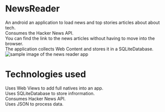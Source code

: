 # NewsReader
An android an application to load news and top stories articles about  about tech.<br>
Consumes the Hacker News API.<br>
You can find the link to the news articles without having to move into the browser.<br>
The application collects Web Content and stores it in a SQLiteDatabase.<br>
![sample image of the news reader app](https://lh3.googleusercontent.com/-m9VKfONhP2PBm1whlEySH_UFuijBxPEFbZqjyTDfbNKAIxAstEr8bj974jkysaxpbz23tcBKJD6SaqvfAFWbsN-hAd0Tk68DlXs8QDhI56pn9Mc25N-3jVRtHuJnrKU233OoQfTcvCNDOEGAAm7df4vwTpdAKsvSwEofhEfxyC4AiVb4yetNCBkaClOS2T5Q68JvI_xEOA59QoPO3a2MXt8IQCFhzTPNQnnUz7aC8kohCx1fZu0FTvFDEw-cTw89NG38k2kuFCTqvw6_7s2L4_YruMg3T3JMSeMardWQCiHYMf5CgfckPDyKY8imppHSrqkwSqPczKlSU06visFMUYEi0mD47eAZuO6cjZgIUtrUac0irO-xThvQg-pUEmzslJICzMyCmYxU_156Cr7sM6vZLt1EEhbRzqdKMZ2Pa_IvhLBknnQnGqDBCisvu6cxwZrptPJFQUG4oESSp2uKy4-PFP29ZUvf3i6zQeWeUBiTB-bNej29-bhgWaCw-xNJQO5gDFsnPJaPxpHfpBfL8ifu6qm1IVy4_w8zxsFDBg5Ei3wurH7lt7YM5Hr2yva_1w3oz7OiYsKLVgc62k2Q9t0LehPbBF8eaBSBcq09yyQHriParrS-YX0Yhr2LLBY11Dp47CIO9h6tZiq_Sfpxf7Q4a2JExHTXaX6kH5I6Qp2Cm7gwST1UV2GIdrtPYqUO9jQz4nEKSk-iSRJ-F-ftqRzkQ=w95-h211-no?authuser=1)
# Technologies used
Uses Web Views to add full natives into an app.<br>
Uses SQLiteDatabase to store infrormation.<br>
Consumes Hacker News API.<br>
Uses JSON to process data.
